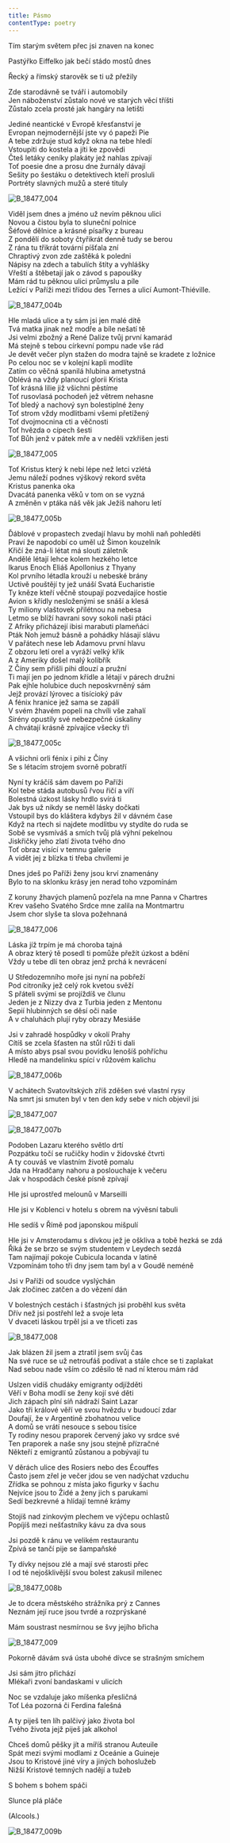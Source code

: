```yaml
---
title: Pásmo
contentType: poetry
---
```





<section>

Tím starým světem přec jsi znaven na konec

Pastýřko Eiffelko jak bečí stádo mostů dnes

Řecký a římský starověk se ti už přežily

Zde starodávně se tváří i automobily  
Jen náboženství zůstalo nové ve starých věcí tříšti  
Zůstalo zcela prosté jak hangáry na letišti

Jediné neantické v Evropě křesťanství je  
Evropan nejmodernější jste vy ó papeži Pie  
A tebe zdržuje stud když okna na tebe hledí  
Vstoupiti do kostela a jíti ke zpovědi  
Čteš letáky ceníky plakáty jež nahlas zpívají  
Toť poesie dne a prosu dne žurnály dávají  
Sešity po šestáku o detektivech kteří prosluli  
Portréty slavných mužů a steré tituly

</section>

<section>

![B_18477_004](./resources/b_18477_004.jpg)

</section>

<section>

Viděl jsem dnes a jméno už nevím pěknou ulici  
Novou a čistou byla to sluneční polnice  
Šéfové dělnice a krásné písařky z bureau  
Z pondělí do soboty čtyřikrát denně tudy se berou  
Z rána tu třikrát tovární píšťala zní  
Chraptivý zvon zde zaštěká k poledni  
Nápisy na zdech a tabulích štíty a vyhlášky  
Vřeští a štěbetají jak o závod s papoušky  
Mám rád tu pěknou ulici průmyslu a píle  
Ležící v Paříži mezi třídou des Ternes a ulicí Aumont-Thiéville.

</section>

<section>

![B_18477_004b](./resources/b_18477_004b.jpg)

</section>

<section>

Hle mladá ulice a ty sám jsi jen malé dítě  
Tvá matka jinak než modře a bíle nešatí tě  
Jsi velmi zbožný a René Dalize tvůj první kamarád  
Má stejně s tebou církevní pompu nade vše rád  
Je devět večer plyn stažen do modra tajně se kradete z ložnice  
Po celou noc se v kolejní kapli modlíte  
Zatím co věčná spanilá hlubina ametystná  
Oblévá na vždy planoucí glorii Krista  
Toť krásná lilie již všichni pěstíme  
Toť rusovlasá pochodeň jež větrem nehasne  
Toť bledý a nachový syn bolestiplné ženy  
Toť strom vždy modlitbami všemi přetížený  
Toť dvojmocnina cti a věčnosti  
Toť hvězda o cípech šesti  
Toť Bůh jenž v pátek mře a v neděli vzkříšen jesti

</section>

<section>

![B_18477_005](./resources/b_18477_005.jpg)

</section>

<section>

Toť Kristus který k nebi lépe než letci vzlétá  
Jemu náleží podnes výškový rekord světa  
Kristus panenka oka  
Dvacátá panenka věků v tom on se vyzná  
A změněn v ptáka náš věk jak Ježíš nahoru letí

</section>

<section>

![B_18477_005b](./resources/b_18477_005b.jpg)

</section>

<section>

Ďáblové v propastech zvedají hlavu by mohli naň pohleděti  
Praví že napodobí co uměl už Šimon kouzelník  
Křičí že zná-li létat má slouti záletník  
Andělé létají lehce kolem hezkého letce  
Ikarus Enoch Eliáš Apollonius z Thyany  
Kol prvního létadla krouží u nebeské brány  
Uctivě pouštějí ty jež unáší Svatá Eucharistie  
Ty kněze kteří věčně stoupají pozvedajíce hostie  
Avion s křídly nesloženými se snáší a klesá  
Ty miliony vlaštovek přilétnou na nebesa  
Letmo se blíží havrani sovy sokoli naši ptáci  
Z Afriky přicházejí ibisi marabuti plameňáci  
Pták Noh jemuž básně a pohádky hlásají slávu  
V pařátech nese leb Adamovu první hlavu  
Z obzoru letí orel a vyráží velký křik  
A z Ameriky došel malý kolibřík  
Z Číny sem přišli pihi dlouzí a pružní  
Ti mají jen po jednom křídle a létají v párech družni  
Pak ejhle holubice duch neposkvrněný sám  
Jejž provází lýrovec a tisícioký páv  
A fénix hranice jež sama se zapálí  
V svém žhavém popeli na chvíli vše zahalí  
Sirény opustily své nebezpečné úskaliny  
A chvátají krásně zpívajíce všecky tři

</section>

<section>

![B_18477_005c](./resources/b_18477_005c.jpg)

</section>

<section>

A všichni orli fénix i pihi z Číny  
Se s létacím strojem svorně pobratří

Nyní ty kráčíš sám davem po Paříži  
Kol tebe stáda autobusů řvou řičí a víří  
Bolestná úzkost lásky hrdlo svírá ti  
Jak bys už nikdy se neměl lásky dočkati  
Vstoupil bys do kláštera kdybys žil v dávném čase  
Když na rtech si najdete modlitbu vy stydíte do ruda se  
Sobě se vysmíváš a smích tvůj plá výhní pekelnou  
Jiskřičky jeho zlatí života tvého dno  
Toť obraz visící v temnu galerie  
A vidět jej z blízka ti třeba chvílemi je

Dnes jdeš po Paříži ženy jsou krví znamenány  
Bylo to na sklonku krásy jen nerad toho vzpomínám

Z koruny žhavých plamenů pozřela na mne Panna v Chartres  
Krev vašeho Svatého Srdce mne zalila na Montmartru  
Jsem chor slyše ta slova požehnaná

</section>

<section>

![B_18477_006](./resources/b_18477_006.jpg)

</section>

<section>

Láska jíž trpím je má choroba tajná  
A obraz který tě posedl ti pomůže přežít úzkost a bdění  
Vždy u tebe dlí ten obraz jenž prchá k nevrácení

U Středozemního moře jsi nyní na pobřeží  
Pod citroníky jež celý rok kvetou svěží  
S přáteli svými se projíždíš ve člunu  
Jeden je z Nizzy dva z Turbia jeden z Mentonu  
Sepií hlubinných se děsí oči naše  
A v chaluhách plují ryby obrazy Mesiáše

Jsi v zahradě hospůdky v okolí Prahy  
Cítíš se zcela šťasten na stůl růži ti dali  
A místo abys psal svou povídku lenošíš pohříchu  
Hledě na mandelinku spící v růžovém kalichu

</section>

<section>

![B_18477_006b](./resources/b_18477_006b.jpg)

</section>

<section>

V achátech Svatovítských zříš zděšen své vlastní rysy  
Na smrt jsi smuten byl v ten den kdy sebe v nich objevil jsi

</section>

<section>

![B_18477_007](./resources/b_18477_007.jpg)

</section>

<section>

![B_18477_007b](./resources/b_18477_007b.jpg)

</section>

<section>

Podoben Lazaru kterého světlo drtí  
Pozpátku točí se ručičky hodin v židovské čtvrti  
A ty couváš ve vlastním životě pomalu  
Jda na Hradčany nahoru a poslouchaje k večeru  
Jak v hospodách české písně zpívají

Hle jsi uprostřed melounů v Marseilli

Hle jsi v Koblenci v hotelu s obrem na vývěsní tabuli

Hle sedíš v Římě pod japonskou mišpulí

Hle jsi v Amsterodamu s dívkou jež je oškliva a tobě hezká se zdá  
Říká že se brzo se svým studentem v Leydech sezdá  
Tam najímají pokoje Cubicula locanda v latině  
Vzpomínám toho tři dny jsem tam byl a v Goudě neméně

Jsi v Paříži od soudce vyslýchán  
Jak zločinec zatčen a do vězení dán

V bolestných cestách i šťastných jsi proběhl kus světa  
Dřív než jsi postřehl lež a svoje leta  
V dvaceti láskou trpěl jsi a ve třiceti zas

</section>

<section>

![B_18477_008](./resources/b_18477_008.jpg)

</section>

<section>

Jak blázen žil jsem a ztratil jsem svůj čas  
Na své ruce se už netroufáš podívat a stále chce se ti zaplakat  
Nad sebou nade vším co zděsilo tě nad ní kterou mám rád

Uslzen vidíš chudáky emigranty odjížděti  
Věří v Boha modlí se ženy kojí své děti  
Jich zápach plní síň nádraží Saint Lazar  
Jako tři králové věří ve svou hvězdu v budoucí zdar  
Doufají, že v Argentině zbohatnou velice  
A domů se vrátí nesouce s sebou tisíce  
Ty rodiny nesou praporek červený jako vy srdce své  
Ten praporek a naše sny jsou stejně přízračné  
Někteří z emigrantů zůstanou a pobývají tu

V děrách ulice des Rosiers nebo des Écouffes  
Často jsem zřel je večer jdou se ven nadýchat vzduchu  
Zřídka se pohnou z místa jako figurky v šachu  
Nejvíce jsou to Židé a ženy jich s parukami  
Sedí bezkrevné a hlídají temné krámy

Stojíš nad zinkovým plechem ve výčepu ochlastů  
Popíjíš mezi nešťastníky kávu za dva sous

Jsi pozdě k ránu ve velikém restaurantu  
Zpívá se tančí pije se šampaňské

Ty dívky nejsou zlé a mají své starosti přec  
I od té nejošklivější svou bolest zakusil milenec

</section>

<section>

![B_18477_008b](./resources/b_18477_008b.jpg)

</section>

<section>

Je to dcera městského strážníka prý z Cannes  
Neznám její ruce jsou tvrdé a rozprýskané

Mám soustrast nesmírnou se švy jejího břicha

</section>

<section>

![B_18477_009](./resources/b_18477_009.jpg)

</section>

<section>

Pokorně dávám svá ústa ubohé dívce se strašným smíchem

Jsi sám jitro přichází  
Mlékaři zvoní bandaskami v ulicích

Noc se vzdaluje jako míšenka přesličná  
Toť Léa pozorná či Ferdina falešná

A ty piješ ten líh palčivý jako života bol  
Tvého života jejž piješ jak alkohol

Chceš domů pěšky jít a míříš stranou Auteuile  
Spát mezi svými modlami z Oceánie a Guineje  
Jsou to Kristové jiné víry a jiných bohoslužeb  
Nižší Kristové temných nadějí a tužeb

S bohem s bohem spáči

Slunce plá pláče

(Alcools.)

</section>

<section>

![B_18477_009b](./resources/b_18477_009b.jpg)

</section>
